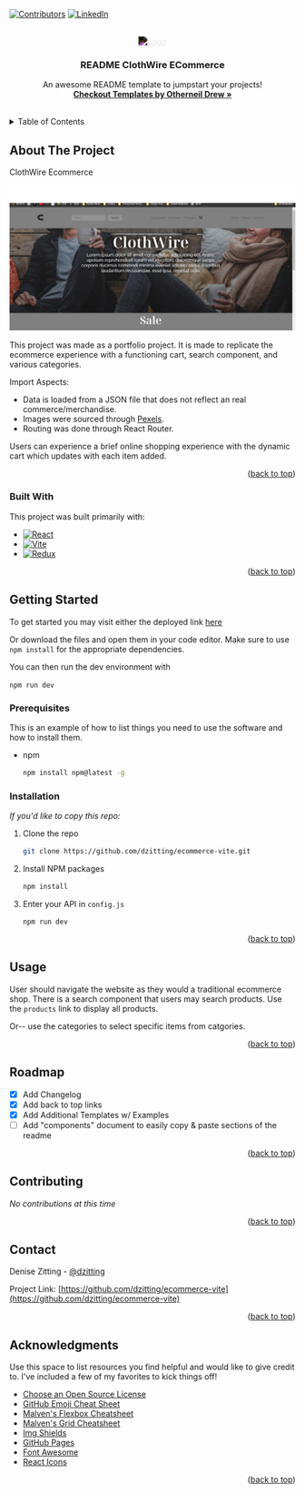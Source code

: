 <!-- Improved compatibility of back to top link: See: https://github.com/othneildrew/Best-README-Template/pull/73 -->
<a name="readme-top"></a>
<!--
*** Thanks for checking out the Best-README-Template. If you have a suggestion
*** that would make this better, please fork the repo and create a pull request
*** or simply open an issue with the tag "enhancement".
*** Don't forget to give the project a star!
*** Thanks again! Now go create something AMAZING! :D
-->



<!-- PROJECT SHIELDS -->
<!--
*** I'm using markdown "reference style" links for readability.
*** Reference links are enclosed in brackets [ ] instead of parentheses ( ).
*** See the bottom of this document for the declaration of the reference variables
*** for contributors-url, forks-url, etc. This is an optional, concise syntax you may use.
*** https://www.markdownguide.org/basic-syntax/#reference-style-links
-->
[![Contributors][contributors-shield]][contributors-url]
[![LinkedIn][linkedin-shield]][linkedin-url]



<!-- PROJECT LOGO -->
<br />
<div align="center">
  <a href="https://github.com/othneildrew/Best-README-Template">
    <img style='filter: invert(1)' src="https://denisezitting.netlify.app/static/media/DZCodes.e589007fa8b3474153290ab0458cccdc.svg" alt="Logo" width="80" height="80">
  </a>

  <h3 align="center">README ClothWire ECommerce</h3>

  <p align="center">
    An awesome README template to jumpstart your projects!
    <br />
    <a href="https://github.com/othneildrew/Best-README-Template"><strong>Checkout Templates by Otherneil Drew »</strong></a>
    <br />
    <br />
  </p>
</div>



<!-- TABLE OF CONTENTS -->
<details>
  <summary>Table of Contents</summary>
  <ol>
    <li>
      <a href="#about-the-project">About The Project</a>
      <ul>
        <li><a href="#built-with">Built With</a></li>
      </ul>
    </li>
    <li>
      <a href="#getting-started">Getting Started</a>
      <ul>
        <li><a href="#prerequisites">Prerequisites</a></li>
        <li><a href="#installation">Installation</a></li>
      </ul>
    </li>
    <li><a href="#usage">Usage</a></li>
    <li><a href="#roadmap">Roadmap</a></li>
    <li><a href="#contributing">Contributing</a></li>
    <li><a href="#license">License</a></li>
    <li><a href="#contact">Contact</a></li>
    <li><a href="#acknowledgments">Acknowledgments</a></li>
  </ol>
</details>



<!-- ABOUT THE PROJECT -->
## About The Project

<div>
    <p>ClothWire Ecommerce</p>
    <img src='./public/page.jpg' alt='example'>
</div>

This project was made as a portfolio project. It is made to replicate the ecommerce experience with a functioning cart, search component, and various categories.

Import Aspects:
* Data is loaded from a JSON file that does not reflect an real commerce/merchandise.
* Images were sourced through [Pexels](https://pexels.com/).
* Routing was done through React Router.

Users can experience a brief online shopping experience with the dynamic cart which updates with each item added.

<p align="right">(<a href="#readme-top">back to top</a>)</p>



### Built With

This project was built primarily with:

* [![React][React.js]][React-url]
* [![Vite][Vite.js]][React-url]
* [![Redux][Redux]][Redux-url]

<p align="right">(<a href="#readme-top">back to top</a>)</p>



<!-- GETTING STARTED -->
## Getting Started

To get started you may visit either the deployed link [here](https://clothwire.netlify.app/home)

Or download the files and open them in your code editor. Make sure to use `npm install` for the appropriate dependencies.

You can then run the dev environment with

`npm run dev`

### Prerequisites

This is an example of how to list things you need to use the software and how to install them.
* npm
  ```sh
  npm install npm@latest -g
  ```

### Installation

_If you'd like to copy this repo:_

1. Clone the repo
   ```sh
   git clone https://github.com/dzitting/ecommerce-vite.git
   ```
2. Install NPM packages
   ```sh
   npm install
   ```
3. Enter your API in `config.js`
   ```npm
   npm run dev
   ```

<p align="right">(<a href="#readme-top">back to top</a>)</p>



<!-- USAGE EXAMPLES -->
## Usage

User should navigate the website as they would a traditional ecommerce shop. There is a search component that users may search products. Use the `products` link to display all products. 

Or-- use the categories to select specific items from catgories.

<p align="right">(<a href="#readme-top">back to top</a>)</p>



<!-- ROADMAP -->
## Roadmap

- [x] Add Changelog
- [x] Add back to top links
- [x] Add Additional Templates w/ Examples
- [ ] Add "components" document to easily copy & paste sections of the readme

<p align="right">(<a href="#readme-top">back to top</a>)</p>



<!-- CONTRIBUTING -->
## Contributing

_No contributions at this time_

<p align="right">(<a href="#readme-top">back to top</a>)</p>



<!-- LICENSE -->
<!-- ## License

Distributed under the MIT License. See `LICENSE.txt` for more information.

<p align="right">(<a href="#readme-top">back to top</a>)</p> -->



<!-- CONTACT -->
## Contact

Denise Zitting - [@dzitting](http://github.com/dzitting)

Project Link: [https://github.com/dzitting/ecommerce-vite](https://github.com/dzitting/ecommerce-vite)

<p align="right">(<a href="#readme-top">back to top</a>)</p>



<!-- ACKNOWLEDGMENTS -->
## Acknowledgments

Use this space to list resources you find helpful and would like to give credit to. I've included a few of my favorites to kick things off!

* [Choose an Open Source License](https://choosealicense.com)
* [GitHub Emoji Cheat Sheet](https://www.webpagefx.com/tools/emoji-cheat-sheet)
* [Malven's Flexbox Cheatsheet](https://flexbox.malven.co/)
* [Malven's Grid Cheatsheet](https://grid.malven.co/)
* [Img Shields](https://shields.io)
* [GitHub Pages](https://pages.github.com)
* [Font Awesome](https://fontawesome.com)
* [React Icons](https://react-icons.github.io/react-icons/search)

<p align="right">(<a href="#readme-top">back to top</a>)</p>



<!-- MARKDOWN LINKS & IMAGES -->
<!-- https://www.markdownguide.org/basic-syntax/#reference-style-links -->
[contributors-shield]: https://img.shields.io/github/contributors/dzitting/ecommerce-vite
[contributors-url]: https://github.com/dzitting/ecommerce-vite/graphs/contributors
[linkedin-shield]: https://img.shields.io/badge/-LinkedIn-black.svg?style=for-the-badge&logo=linkedin&colorB=555
[linkedin-url]: https://linkedin.com/in/denise-zitting101
[product-screenshot]: images/screenshot.png
[Next.js]: https://img.shields.io/badge/next.js-000000?style=for-the-badge&logo=nextdotjs&logoColor=white
[Next-url]: https://nextjs.org/
[React.js]: https://img.shields.io/badge/React-20232A?style=for-the-badge&logo=react&logoColor=61DAFB
[React-url]: https://reactjs.org/
[Vite.js]: https://img.shields.io/badge/vite-%23646CFF.svg?style=for-the-badge&logo=vite&logoColor=white
[Vite-url]: https://vitejs.dev/
[Redux]:https://img.shields.io/badge/redux-%23593d88.svg?style=for-the-badge&logo=redux&logoColor=white
[Redux-url]: https://redux.js.org/
